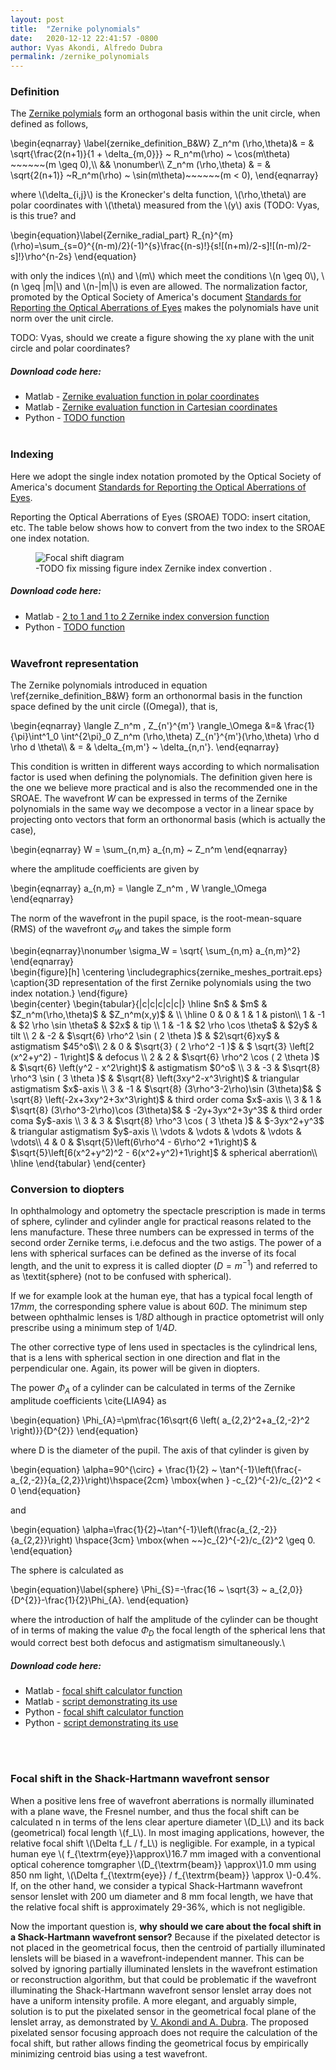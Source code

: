 ```yaml
---
layout: post
title:  "Zernike polynomials"
date:   2020-12-12 22:41:57 -0800
author: Vyas Akondi, Alfredo Dubra
permalink: /zernike_polynomials
---
```

<!--
-->

<h3 id="zernike_definition">Definition</h3>

<p>The <a href="https://en.wikipedia.org/wiki/Zernike_polynomials" target="_blank">Zernike polymials</a>  form an orthogonal basis within the unit circle, when defined as follows,
</p>
<div>
    \begin{eqnarray} \label{zernike_definition_B&W}
        Z_n^m (\rho,\theta)& = & \sqrt{\frac{2(n+1)}{1 + \delta_{m,0}}} ~ R_n^m(\rho) ~ \cos(m\theta) ~~~~~~(m \geq 0),\\
        && \nonumber\\
        Z_n^m (\rho,\theta) & = & \sqrt{2(n+1)} ~R_n^m(\rho) ~
        \sin(m\theta)~~~~~~(m < 0),
    \end{eqnarray}    
</div>
<p> where \(\delta_{i,j}\) is the  Kronecker's delta function,
\(\rho,\theta\) are polar coordinates with \(\theta\) measured from
the \(y\) axis (TODO: Vyas, is this true? and
</p>
<div>
    \begin{equation}\label{Zernike_radial_part}
    R_{n}^{m}(\rho)=\sum_{s=0}^{(n-m)/2}(-1)^{s}\frac{(n-s)!}{s![(n+m)/2-s]![(n-m)/2-s]!}\rho^{n-2s}
    \end{equation}
</div>
<p>with only the indices \(n\) and \(m\) which meet the conditions \(n \geq
0\), \(n \geq |m|\) and \(n-|m|\) is even are allowed. The normalization factor, promoted by the Optical Society of America's document <a href="https://doi.org/10.1364/VSIA.2000.SuC1" target="_blank">Standards for
Reporting the Optical Aberrations of Eyes</a> makes the polynomials have unit norm over the unit circle.
</p>
TODO: Vyas, should we create a figure showing the xy plane with the unit circle and polar coordinates?

<h5 class="mt-3">Download code here:</h5>

<ul>
    <li><span class="matlab-color">Matlab <i class="matlab-icon"></i> </span> - <a href="{{ site.baseurl }}/assets/code_matlab/fn_zernike_polar.m">Zernike evaluation function in polar coordinates</a>
    </li>
    <li><span class="matlab-color">Matlab <i class="matlab-icon"></i> </span> - <a href="{{ site.baseurl }}/assets/code_matlab/fn_zernike_cartesian.m">Zernike evaluation function in Cartesian coordinates</a>
    </li>
    <li><span class="python-color">Python <i class="fab fa-python"></i></span> - <a href="{{ site.baseurl }}/assets/code_python/fn_focal_shift_calculator.py">TODO function</a>
    </li>
<br>
</ul>



<h3 id="zernike_indexing">Indexing</h3>

Here we adopt the single index notation promoted by the Optical Society of America's document <a href="https://doi.org/10.1364/VSIA.2000.SuC1" target="_blank">Standards for
Reporting the Optical Aberrations of Eyes</a>.


Reporting the Optical Aberrations of Eyes (SROAE) TODO: insert citation,
etc.  The table below shows how to convert from the two index to
the SROAE one index notation.

<figure id="fig_zernike_index_conversion">
    <img src="{{ site.baseurl }}/assets/img/Figure - Zernike index conversion.png" alt="Focal shift diagram" class="img-fluid mx-auto" style="max-width:55%;">
    <figcaption class="figure-caption text-center text-justify"><label for="zernike_definition"></label> -TODO fix missing figure index Zernike index convertion .</figcaption>
</figure> 



<h5 class="mt-3">Download code here:</h5>

<ul>
    <li><span class="matlab-color">Matlab <i class="matlab-icon"></i> </span> - <a href="{{ site.baseurl }}/assets/code_matlab/fn_zernike_index_conversion.m">2 to 1 and 1 to 2 Zernike index conversion function</a>
    </li>
    <li><span class="python-color">Python <i class="fab fa-python"></i></span> - <a href="{{ site.baseurl }}/assets/code_python/fn_focal_shift_calculator.py">TODO function</a>
    </li>
<br>
</ul>


<h3 id="zernike_wavefront_representation">Wavefront representation</h3>

The Zernike polynomials introduced in equation
\ref{zernike_definition_B&W} form an orthonormal basis in the
function space defined by the unit circle (\(Omega\)), that is,

<div>
    \begin{eqnarray}
    \langle Z_n^m , Z_{n'}^{m'} \rangle_\Omega  &=&
    \frac{1}{\pi}\int^1_0 \int^{2\pi}_0 Z_n^m (\rho,\theta)
    Z_{n'}^{m'}(\rho,\theta) \rho d
    \rho d \theta\\
    & = & \delta_{m,m'} ~ \delta_{n,n'}.
    \end{eqnarray}
</div>

This condition is written in different ways according to which
normalisation factor is used when defining the polynomials.  The
definition given here is the one we believe more practical and is
also the recommended one in the SROAE.  The wavefront $W$ can be
expressed in terms of the Zernike polynomials in the same way we
decompose a vector in a linear space by projecting onto vectors
that form an orthonormal basis (which is actually the case),

<div>
    \begin{eqnarray}
    W = \sum_{n,m} a_{n,m} ~ Z_n^m
    \end{eqnarray}
</div>

where the amplitude coefficients are given by

<div>
    \begin{eqnarray}
    a_{n,m}  = \langle  Z_n^m , W \rangle_\Omega
    \end{eqnarray}
</div>

The norm of the wavefront in the pupil space, is the
root-mean-square (RMS) of the wavefront $\sigma_W$ and takes the
simple form

<div>
    \begin{eqnarray}\nonumber
    \sigma_W = \sqrt{ \sum_{n,m} a_{n,m}^2}
    \end{eqnarray}
</div>


<div>
    \begin{figure}[h]
    \centering
    \includegraphics{zernike_meshes_portrait.eps}
    \caption{3D representation of the first Zernike polynomials using the two index notation.}
    \end{figure}
</div>

<div>
\begin{center}
\begin{tabular}{|c|c|c|c|c|}
  \hline
  $n$ & $m$ & $Z_n^m(\rho,\theta)$ & $Z_n^m(x,y)$ &  \\
  \hline
  0 & 0  & 1 & 1 & piston\\
  1 & -1 & $2 \rho \sin \theta$                &  $2x$                & tip \\
  1 & -1 & $2 \rho \cos \theta$                &  $2y$                & tilt  \\
  2 & -2 & $\sqrt{6} \rho^2 \sin ( 2 \theta )$ &  $2\sqrt{6}xy$               & astigmatism $45^o$\\
  2 &  0 & $\sqrt{3} ( 2 \rho^2 -1 )$          &  $ \sqrt{3} \left[2 (x^2+y^2) - 1\right]$ & defocus \\
  2 &  2 & $\sqrt{6} \rho^2 \cos ( 2 \theta )$ &  $\sqrt{6} \left(y^2 - x^2\right)$        & astigmatism $0^o$ \\
  3 & -3 & $\sqrt{8} \rho^3 \sin ( 3 \theta )$ &  $\sqrt{8} \left(3xy^2-x^3\right)$        & triangular astigmatism $x$-axis  \\
  3 & -1 & $\sqrt{8} (3\rho^3-2\rho)\sin (3\theta)$&  $ \sqrt{8} \left(-2x+3xy^2+3x^3\right)$ & third order coma $x$-axis \\
  3 &  1 & $\sqrt{8} (3\rho^3-2\rho)\cos (3\theta)$&  $ -2y+3yx^2+3y^3$ & third order coma $y$-axis \\
  3 &  3 & $\sqrt{8} \rho^3 \cos ( 3 \theta )$ &  $-3yx^2+y^3$        & triangular astigmatism $y$-axis  \\
  \vdots & \vdots  & \vdots & \vdots & \vdots\\
  4 & 0  & $\sqrt{5}\left(6\rho^4 - 6\rho^2 +1\right)$ & $\sqrt{5}\left[6(x^2+y^2)^2 - 6(x^2+y^2)+1\right]$ & spherical
  aberration\\
  \hline
\end{tabular}
\end{center}
</div>

<h3 id="zernike_conversion_to_diopters">Conversion to diopters</h3>

In ophthalmology and optometry the spectacle prescription is made
in terms of sphere, cylinder and cylinder angle for practical
reasons related to the lens manufacture.  These three numbers can
be expressed in terms of the second order Zernike terms,
i.e.defocus and the two astigs.  The power of a lens with
spherical surfaces can be defined as the inverse of its focal
length, and the unit to express it is called diopter ($D =
m^{-1}$) and referred to as \textit{sphere} (not to be confused
with spherical).

If we for example look at the human eye, that has a typical focal
length of $17mm$, the corresponding sphere value is about $60D$.
 The minimum step between ophthalmic lenses is $1/8D$ although in
practice optometrist will only prescribe using a minimum step of
$1/4D$.

The other corrective type of lens used in spectacles is the
cylindrical lens, that is a lens with spherical section in one
direction and flat in the perpendicular one.  Again, its power
will be given in diopters.

The power $\Phi_A$ of a cylinder can be calculated in terms of the
Zernike amplitude coefficients \cite{LIA94} as

<div>
    \begin{equation}
    \Phi_{A}=\pm\frac{16\sqrt{6 \left( a_{2,2}^2+a_{2,-2}^2 \right)}}{D^{2}}
    \end{equation}
</div>

where D is the diameter of the pupil.  The axis of that cylinder
is given by

<div>
    \begin{equation}
    \alpha=90^{\circ} + \frac{1}{2} ~ \tan^{-1}\left(\frac{-a_{2,-2}}{a_{2,2}}\right)\hspace{2cm} \mbox{when } -c_{2}^{-2}/c_{2}^2 < 0
    \end{equation}
</div>

and

<div>
    \begin{equation}
    \alpha=\frac{1}{2}~\tan^{-1}\left(\frac{a_{2,-2}}{a_{2,2}}\right)
    \hspace{3cm} \mbox{when ~~}c_{2}^{-2}/c_{2}^2 \geq 0.
    \end{equation}
</div>

The sphere is calculated as

<div>
    \begin{equation}\label{sphere}
    \Phi_{S}=-\frac{16 ~ \sqrt{3} ~
    a_{2,0}}{D^{2}}-\frac{1}{2}\Phi_{A}.
    \end{equation}
</div>


where the introduction of half the amplitude of the cylinder can
be thought of in terms of making the value $\Phi_D$ the focal
length of the spherical lens that would correct best both defocus
and astigmatism simultaneously.\\


<h5 class="mt-3">Download code here:</h5>

<ul>
    <li><span class="matlab-color">Matlab <i class="matlab-icon"></i> </span> - <a href="{{ site.baseurl }}/assets/code_matlab/fn_focal_shift_calculator.m">focal shift calculator function</a>
    </li>
    <li><span class="matlab-color">Matlab <i class="matlab-icon"></i></span> - <a href="{{ site.baseurl }}/assets/code_matlab/test_fn_focal_shift_calculator_01.m">script demonstrating its use</a>
    </li>
    <li><span class="python-color">Python <i class="fab fa-python"></i></span> - <a href="{{ site.baseurl }}/assets/code_python/fn_focal_shift_calculator.py">focal shift calculator function</a>
    </li>
    <li><span class="python-color">Python <i class="fab fa-python"></i></span> - <a href="{{ site.baseurl }}/assets/code_python/test_fn_focal_shift_calculator_01.py">script demonstrating its use</a>
    </li>
<br>
</ul>


<br>
<h3 id="Focal_shift_in_SHWS_lenslets">Focal shift in the Shack-Hartmann wavefront sensor</h3>

<p>
When a positive lens free of wavefront aberrations is normally illuminated with a plane wave, the Fresnel number, and thus the focal shift can be calculated n in terms of the lens clear aperture diameter \(D_L\) and its back (geometrical) focal length \(f_L\). In most imaging applications, however, the relative focal shift \(\Delta f_L / f_L\) is negligible. For example, in a typical human eye \( f_{\textrm{eye}}\approx\)16.7 mm imaged with a conventional optical coherence tomgrapher \(D_{\textrm{beam}} \approx\)1.0 mm using 850 nm light, \(\Delta f_{\textrm{eye}} / f_{\textrm{beam}} \approx \)-0.4%. If, on the other hand, we consider a typical Shack-Hartmann wavefront sensor lenslet with 200 um diameter and 8 mm focal length, we have that the relative focal shift is approximately 29-36%, which is not negligible.
</p>
<p>
Now the important question is, <b>why should we care about the focal shift in a Shack-Hartmann wavefront sensor?</b> Because if the pixelated detector is not placed in the geometrical focus, then the centroid of partially illuminated lenslets will be biased in a wavefront-independent manner. This can be solved by ignoring partially illuminated lenslets in the wavefront estimation or reconstruction algorithm, but that could be problematic if the wavefront illuminating the Shack-Hartmann wavefront sensor lenslet array does not have a uniform intensity profile. A more elegant, and arguably simple, solution is to put the pixelated sensor in the geometrical focal plane of the lenslet array, as demonstrated by <a href="https://doi.org/10.1364/OL.44.004151" target="_blank">V. Akondi and A. Dubra</a>. The proposed pixelated sensor focusing approach does not require the calculation of the focal shift, but rather allows finding the geometrical focus by empirically minimizing centroid bias using a test wavefront.
</p>


<script src="https://unpkg.com/mathjs@8.1.0/lib/browser/math.js"></script>
<script src="https://cdnjs.cloudflare.com/ajax/libs/Chart.js/2.9.4/Chart.bundle.min.js" integrity="sha512-SuxO9djzjML6b9w9/I07IWnLnQhgyYVSpHZx0JV97kGBfTIsUYlWflyuW4ypnvhBrslz1yJ3R+S14fdCWmSmSA==" crossorigin="anonymous"></script>
<script src="{{ '/assets/js/calculators.js' | relative_url }}"></script>
